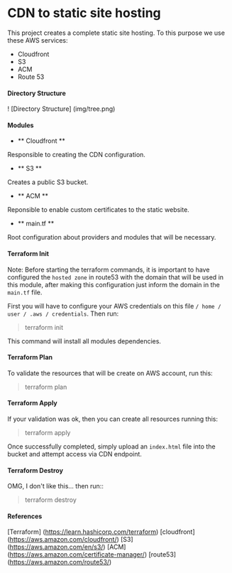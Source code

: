 # CDN to static site hosting

This project creates a complete static site hosting. To this purpose we use these AWS services:

- Cloudfront
- S3
- ACM
- Route 53

#### Directory Structure

! [Directory Structure] (img/tree.png)

#### Modules

* ** Cloudfront **

Responsible to creating the CDN configuration.

* ** S3 **

Creates a public S3 bucket.

* ** ACM **

Reponsible to enable custom certificates to the static website.

* ** main.tf **

Root configuration about providers and modules that will be necessary.

#### Terraform Init

Note: Before starting the terraform commands, it is important to have configured the `hosted zone` in route53 with the domain that will be used in this module, after making this configuration just inform the domain in the` main.tf` file.

First you will have to configure your AWS credentials on this file `/ home / user / .aws / credentials`. Then run:

> terraform init

This command will install all modules dependencies.

#### Terraform Plan

To validate the resources that will be create on AWS account, run this:

> terraform plan

#### Terraform Apply

If your validation was ok, then you can create all resources running this:

> terraform apply

Once successfully completed, simply upload an `index.html` file into the bucket and attempt access via CDN endpoint.

#### Terraform Destroy

OMG, I don't like this... then run::

> terraform destroy

#### References

[Terraform] (https://learn.hashicorp.com/terraform)
[cloudfront] (https://aws.amazon.com/cloudfront/)
[S3] (https://aws.amazon.com/en/s3/)
[ACM] (https://aws.amazon.com/certificate-manager/)
[route53] (https://aws.amazon.com/route53/)
